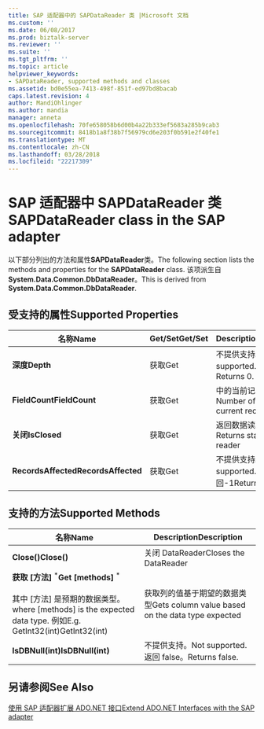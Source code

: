 ```yaml
---
title: SAP 适配器中的 SAPDataReader 类 |Microsoft 文档
ms.custom: ''
ms.date: 06/08/2017
ms.prod: biztalk-server
ms.reviewer: ''
ms.suite: ''
ms.tgt_pltfrm: ''
ms.topic: article
helpviewer_keywords:
- SAPDataReader, supported methods and classes
ms.assetid: bd0e55ea-7413-498f-851f-ed97bd8bacab
caps.latest.revision: 4
author: MandiOhlinger
ms.author: mandia
manager: anneta
ms.openlocfilehash: 70fe658058b6d00b4a22b333ef5683a285b9cab3
ms.sourcegitcommit: 8418b1a8f38b7f56979cd6e203f0b591e2f40fe1
ms.translationtype: MT
ms.contentlocale: zh-CN
ms.lasthandoff: 03/28/2018
ms.locfileid: "22217309"
---
```

# <a name="sapdatareader-class-in-the-sap-adapter"></a><span data-ttu-id="79337-102">SAP 适配器中 SAPDataReader 类</span><span class="sxs-lookup"><span data-stu-id="79337-102">SAPDataReader class in the SAP adapter</span></span>
<span data-ttu-id="79337-103">以下部分列出的方法和属性**SAPDataReader**类。</span><span class="sxs-lookup"><span data-stu-id="79337-103">The following section lists the methods and properties for the **SAPDataReader** class.</span></span> <span data-ttu-id="79337-104">该项派生自**System.Data.Common.DbDataReader**。</span><span class="sxs-lookup"><span data-stu-id="79337-104">This is derived from **System.Data.Common.DbDataReader**.</span></span>  
  
## <a name="supported-properties"></a><span data-ttu-id="79337-105">受支持的属性</span><span class="sxs-lookup"><span data-stu-id="79337-105">Supported Properties</span></span>  
  
|<span data-ttu-id="79337-106">名称</span><span class="sxs-lookup"><span data-stu-id="79337-106">Name</span></span>|<span data-ttu-id="79337-107">Get/Set</span><span class="sxs-lookup"><span data-stu-id="79337-107">Get/Set</span></span>|<span data-ttu-id="79337-108">Description</span><span class="sxs-lookup"><span data-stu-id="79337-108">Description</span></span>|  
|----------|--------------|-----------------|  
|<span data-ttu-id="79337-109">**深度**</span><span class="sxs-lookup"><span data-stu-id="79337-109">**Depth**</span></span>|<span data-ttu-id="79337-110">获取</span><span class="sxs-lookup"><span data-stu-id="79337-110">Get</span></span>|<span data-ttu-id="79337-111">不提供支持。</span><span class="sxs-lookup"><span data-stu-id="79337-111">Not supported.</span></span> <span data-ttu-id="79337-112">返回 0。</span><span class="sxs-lookup"><span data-stu-id="79337-112">Returns 0.</span></span>|  
|<span data-ttu-id="79337-113">**FieldCount**</span><span class="sxs-lookup"><span data-stu-id="79337-113">**FieldCount**</span></span>|<span data-ttu-id="79337-114">获取</span><span class="sxs-lookup"><span data-stu-id="79337-114">Get</span></span>|<span data-ttu-id="79337-115">中的当前记录集的字段数</span><span class="sxs-lookup"><span data-stu-id="79337-115">Number of fields in the current record set</span></span>|  
|<span data-ttu-id="79337-116">**关闭**</span><span class="sxs-lookup"><span data-stu-id="79337-116">**IsClosed**</span></span>|<span data-ttu-id="79337-117">获取</span><span class="sxs-lookup"><span data-stu-id="79337-117">Get</span></span>|<span data-ttu-id="79337-118">返回数据读取器的状态</span><span class="sxs-lookup"><span data-stu-id="79337-118">Returns status of data reader</span></span>|  
|<span data-ttu-id="79337-119">**RecordsAffected**</span><span class="sxs-lookup"><span data-stu-id="79337-119">**RecordsAffected**</span></span>|<span data-ttu-id="79337-120">获取</span><span class="sxs-lookup"><span data-stu-id="79337-120">Get</span></span>|<span data-ttu-id="79337-121">不提供支持。</span><span class="sxs-lookup"><span data-stu-id="79337-121">Not supported.</span></span> <span data-ttu-id="79337-122">将返回-1</span><span class="sxs-lookup"><span data-stu-id="79337-122">Returns -1</span></span>|  
  
## <a name="supported-methods"></a><span data-ttu-id="79337-123">支持的方法</span><span class="sxs-lookup"><span data-stu-id="79337-123">Supported Methods</span></span>  
  
|<span data-ttu-id="79337-124">名称</span><span class="sxs-lookup"><span data-stu-id="79337-124">Name</span></span>|<span data-ttu-id="79337-125">Description</span><span class="sxs-lookup"><span data-stu-id="79337-125">Description</span></span>|  
|----------|-----------------|  
|<span data-ttu-id="79337-126">**Close()**</span><span class="sxs-lookup"><span data-stu-id="79337-126">**Close()**</span></span>|<span data-ttu-id="79337-127">关闭 DataReader</span><span class="sxs-lookup"><span data-stu-id="79337-127">Closes the DataReader</span></span>|  
|<span data-ttu-id="79337-128">**获取 [方法]** <sup>\*</sup></span><span class="sxs-lookup"><span data-stu-id="79337-128">**Get [methods]** <sup>\*</sup></span></span><br /><br /> <span data-ttu-id="79337-129">其中 [方法] 是预期的数据类型。</span><span class="sxs-lookup"><span data-stu-id="79337-129">where [methods] is the expected data type.</span></span> <span data-ttu-id="79337-130">例如</span><span class="sxs-lookup"><span data-stu-id="79337-130">E.g.</span></span> <span data-ttu-id="79337-131">GetInt32(int)</span><span class="sxs-lookup"><span data-stu-id="79337-131">GetInt32(int)</span></span>|<span data-ttu-id="79337-132">获取列的值基于期望的数据类型</span><span class="sxs-lookup"><span data-stu-id="79337-132">Gets column value based on the data type expected</span></span>|  
|<span data-ttu-id="79337-133">**IsDBNull(int)**</span><span class="sxs-lookup"><span data-stu-id="79337-133">**IsDBNull(int)**</span></span>|<span data-ttu-id="79337-134">不提供支持。</span><span class="sxs-lookup"><span data-stu-id="79337-134">Not supported.</span></span> <span data-ttu-id="79337-135">返回 false。</span><span class="sxs-lookup"><span data-stu-id="79337-135">Returns false.</span></span>|  
  
## <a name="see-also"></a><span data-ttu-id="79337-136">另请参阅</span><span class="sxs-lookup"><span data-stu-id="79337-136">See Also</span></span>  
 [<span data-ttu-id="79337-137">使用 SAP 适配器扩展 ADO.NET 接口</span><span class="sxs-lookup"><span data-stu-id="79337-137">Extend ADO.NET Interfaces with the SAP adapter</span></span>](../../adapters-and-accelerators/adapter-sap/extend-ado-net-interfaces-with-the-sap-adapter.md)
